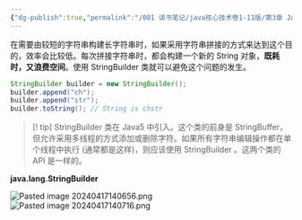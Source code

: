 ```yaml
---
{"dg-publish":true,"permalink":"/001 读书笔记/java核心技术卷1-11版/第3章 Java的基本程序设计结构/3.6 字符串/3.6.9 构建字符串/","created":"2024-04-17T13:59:23.516+08:00","updated":"2024-06-01T10:43:55.950+08:00"}
---
```


在需要由较短的字符串构建长字符串时，如果采用字符串拼接的方式来达到这个目的，效率会比较低。每次拼接字符串时，都会构建一个新的 String 对象，**既耗时，又浪费空间**。使用 StringBuilder 类就可以避免这个问题的发生。

```java
StringBuilder builder = new StringBuilder();
builder.append("ch");
builder.append("str");
builder.toString(); // String is chstr
```

>[! tip] StringBuilder 类在 Java5 中引入。这个类的前身是 StringBuffer，但允许采用多线程的方式添加或删除字符。如果所有字符串编辑操作都在单个线程中执行 (通常都是这样)，则应该使用 StringBuilder 。这两个类的 API 是一样的。

**java.lang.StringBuilder**

![Pasted image 20240417140656.png](/img/user/$/$Sys999%20Attachment/Pasted%20image%2020240417140656.png)
![Pasted image 20240417140716.png](/img/user/$/$Sys999%20Attachment/Pasted%20image%2020240417140716.png)